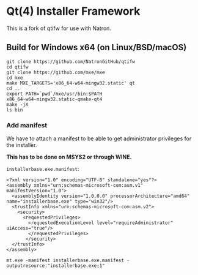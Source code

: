 # Qt(4) Installer Framework

This is a fork of qtifw for use with Natron.

## Build for Windows x64 (on Linux/BSD/macOS)

```
git clone https://github.com/NatronGitHub/qtifw
cd qtifw
git clone https://github.com/mxe/mxe
cd mxe
make MXE_TARGETS='x86_64-w64-mingw32.static' qt
cd ..
export PATH=`pwd`/mxe/usr/bin:$PATH
x86_64-w64-mingw32.static-qmake-qt4
make -jX
ls bin
```

### Add manifest

We have to attach a manifest to be able to get administrator privileges for the installer.

**This has to be done on MSYS2 or through WINE.**

``installerbase.exe.manifest``:
```
<?xml version="1.0" encoding="UTF-8" standalone="yes"?>
<assembly xmlns="urn:schemas-microsoft-com:asm.v1" manifestVersion="1.0"> 
  <assemblyIdentity version="1.0.0.0" processorArchitecture="amd64" name="installerbase.exe" type="win32"/>
  <trustInfo xmlns="urn:schemas-microsoft-com:asm.v2">
    <security>
      <requestedPrivileges>
        <requestedExecutionLevel level="requireAdministrator" uiAccess="true"/>
        </requestedPrivileges>
       </security>
  </trustInfo>
</assembly>
```

```
mt.exe -manifest installerbase.exe.manifest -outputresource:"installerbase.exe;1"
```
